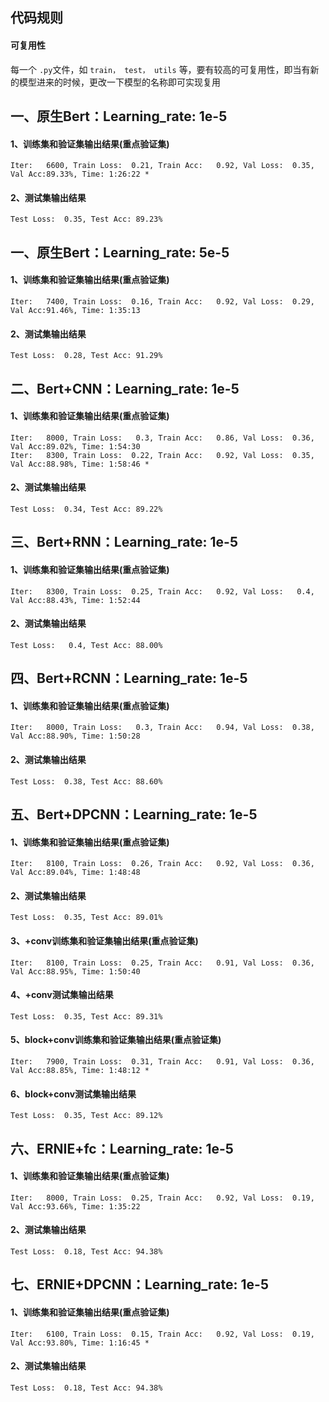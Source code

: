 ## 代码规则
#### 可复用性
每一个 `.py`文件，如 `train， test， utils` 等，要有较高的可复用性，即当有新的模型进来的时候，更改一下模型的名称即可实现复用

## 一、原生Bert：Learning_rate: 1e-5
#### 1、训练集和验证集输出结果(重点验证集)
```
Iter:   6600, Train Loss:  0.21, Train Acc:   0.92, Val Loss:  0.35, Val Acc:89.33%, Time: 1:26:22 *
```

#### 2、测试集输出结果
```
Test Loss:  0.35, Test Acc: 89.23%
```

## 一、原生Bert：Learning_rate: 5e-5
#### 1、训练集和验证集输出结果(重点验证集)
```
Iter:   7400, Train Loss:  0.16, Train Acc:   0.92, Val Loss:  0.29, Val Acc:91.46%, Time: 1:35:13 
```

#### 2、测试集输出结果
```
Test Loss:  0.28, Test Acc: 91.29%
```

## 二、Bert+CNN：Learning_rate: 1e-5
#### 1、训练集和验证集输出结果(重点验证集)
```
Iter:   8000, Train Loss:   0.3, Train Acc:   0.86, Val Loss:  0.36, Val Acc:89.02%, Time: 1:54:30 
Iter:   8300, Train Loss:  0.22, Train Acc:   0.92, Val Loss:  0.35, Val Acc:88.98%, Time: 1:58:46 *
```
#### 2、测试集输出结果
```
Test Loss:  0.34, Test Acc: 89.22%
```


## 三、Bert+RNN：Learning_rate: 1e-5
#### 1、训练集和验证集输出结果(重点验证集)
```
Iter:   8300, Train Loss:  0.25, Train Acc:   0.92, Val Loss:   0.4, Val Acc:88.43%, Time: 1:52:44 
```

#### 2、测试集输出结果
```
Test Loss:   0.4, Test Acc: 88.00%
```

## 四、Bert+RCNN：Learning_rate: 1e-5
#### 1、训练集和验证集输出结果(重点验证集)
```
Iter:   8000, Train Loss:   0.3, Train Acc:   0.94, Val Loss:  0.38, Val Acc:88.90%, Time: 1:50:28 
```
#### 2、测试集输出结果
```
Test Loss:  0.38, Test Acc: 88.60%
```

## 五、Bert+DPCNN：Learning_rate: 1e-5
#### 1、训练集和验证集输出结果(重点验证集)
```
Iter:   8100, Train Loss:  0.26, Train Acc:   0.92, Val Loss:  0.36, Val Acc:89.04%, Time: 1:48:48 
```
#### 2、测试集输出结果
```
Test Loss:  0.35, Test Acc: 89.01%
```
#### 3、+conv训练集和验证集输出结果(重点验证集)
```
Iter:   8100, Train Loss:  0.25, Train Acc:   0.91, Val Loss:  0.36, Val Acc:88.95%, Time: 1:50:40 
```
#### 4、+conv测试集输出结果
```
Test Loss:  0.35, Test Acc: 89.31%
```
#### 5、block+conv训练集和验证集输出结果(重点验证集)
```
Iter:   7900, Train Loss:  0.31, Train Acc:   0.91, Val Loss:  0.36, Val Acc:88.85%, Time: 1:48:12 *
```
#### 6、block+conv测试集输出结果
```
Test Loss:  0.35, Test Acc: 89.12%
```
## 六、ERNIE+fc：Learning_rate: 1e-5
#### 1、训练集和验证集输出结果(重点验证集)
```
Iter:   8000, Train Loss:  0.25, Train Acc:   0.92, Val Loss:  0.19, Val Acc:93.66%, Time: 1:35:22 
```
#### 2、测试集输出结果
```
Test Loss:  0.18, Test Acc: 94.38%
```
## 七、ERNIE+DPCNN：Learning_rate: 1e-5
#### 1、训练集和验证集输出结果(重点验证集)
```
Iter:   6100, Train Loss:  0.15, Train Acc:   0.92, Val Loss:  0.19, Val Acc:93.80%, Time: 1:16:45 *
```
#### 2、测试集输出结果
```
Test Loss:  0.18, Test Acc: 94.38%
```